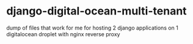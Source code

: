 # django-digital-ocean-multi-tenant
dump of files that work for me for hosting 2 django applications on 1 digitalocean droplet with nginx reverse proxy
